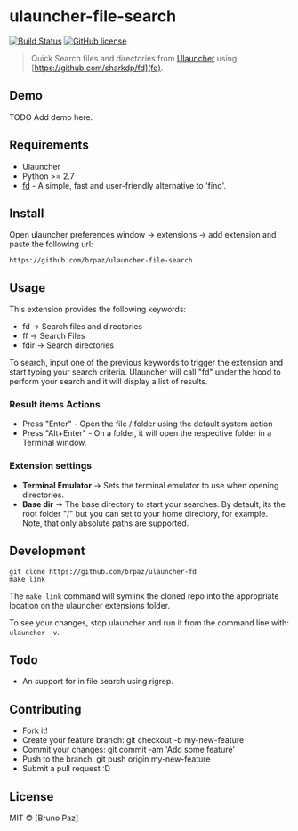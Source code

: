 # ulauncher-file-search

[![Build Status](https://img.shields.io/travis/com/brpaz/ulauncher-file-search.svg)](https://github.com/brpaz/ulauncher-file-search)
[![GitHub license](https://img.shields.io/github/license/brpaz/ulauncher-fd.svg)](https://github.com/brpaz/:ulauncher-file-search/blob/master/LICENSE)

> Quick Search files and directories from [Ulauncher](https://ulauncher.io) using [https://github.com/sharkdp/fd](fd).

## Demo

TODO Add demo here.

## Requirements

- Ulauncher
- Python >= 2.7
- [fd](https://github.com/sharkdp/fd) - A simple, fast and user-friendly alternative to 'find'.

## Install

Open ulauncher preferences window -> extensions -> add extension and paste the following url:

```
https://github.com/brpaz/ulauncher-file-search
```

## Usage

This extension provides the following keywords:

- fd -> Search files and directories
- ff -> Search Files
- fdir -> Search directories

To search, input one of the previous keywords to trigger the extension and start typing your search criteria. Ulauncher will call "fd" under the hood to perform your search and it will display a list of results.

### Result items Actions

- Press "Enter" - Open the file / folder using the default system action
- Press "Alt+Enter" - On a folder, it will open the respective folder in a Terminal window.

### Extension settings

- **Terminal Emulator** -> Sets the terminal emulator to use when opening directories.
- **Base dir** -> The base directory to start your searches. By detault, its the root folder "/" but you can set to your home directory, for example. Note, that only absolute paths are supported.

## Development

```
git clone https://github.com/brpaz/ulauncher-fd
make link
```

The `make link` command will symlink the cloned repo into the appropriate location on the ulauncher extensions folder.

To see your changes, stop ulauncher and run it from the command line with: `ulauncher -v`.

## Todo

- An support for in file search using rigrep.

## Contributing

- Fork it!
- Create your feature branch: git checkout -b my-new-feature
- Commit your changes: git commit -am 'Add some feature'
- Push to the branch: git push origin my-new-feature
- Submit a pull request :D

## License

MIT &copy; [Bruno Paz]
